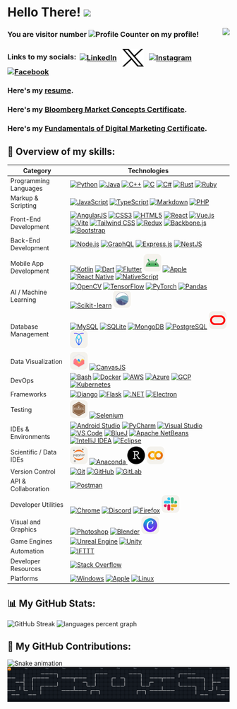 # Hello There! <img src="https://media.giphy.com/media/v1.Y2lkPTc5MGI3NjExYThldjk3NmRqYXB5bGxmdzE4ZzI5d2c2bXhlZ2l0cTl4NGxzdWh5dSZlcD12MV9pbnRlcm5hbF9naWZfYnlfaWQmY3Q9cw/w1OBpBd7kJqHrJnJ13/giphy.gif" width="50px">

<img align = "right" height = "300" src = "https://media.giphy.com/media/v1.Y2lkPTc5MGI3NjExbTNiYndtMDYzaHl5M3hxcDZnN20yNXd0OWI5amM2MHdveXpsMGo2ciZlcD12MV9pbnRlcm5hbF9naWZfYnlfaWQmY3Q9cw/9Vozsrukh9ZIs/giphy.gif" />

### You are visitor number <img src="https://profile-counter.glitch.me/iamrishigandhi/count.svg?" alt="Profile Counter" width="250" /> on my profile!

### Links to my socials:&nbsp; <a href="https://www.linkedin.com/in/iamrishigandhi/"><img align="center" src="https://raw.githubusercontent.com/rahuldkjain/github-profile-readme-generator/master/src/images/icons/Social/linked-in-alt.svg" alt="LinkedIn" height="25" width="40" /></a> &nbsp; <a href="https://twitter.com/i8rishigandhi" target="_blank"><img align="center" src="https://github.com/simple-icons/simple-icons/blob/develop/icons/x.svg" alt="Twitter" height="40" width="50" /></a> &nbsp; <a href="https://www.instagram.com/iamrishigandhi/" target="_blank"><img align="center" src="https://raw.githubusercontent.com/rahuldkjain/github-profile-readme-generator/master/src/images/icons/Social/instagram.svg" alt="Instagram" height="40" width="40" /></a> &nbsp; <a href="https://www.facebook.com/iamrishigandhi/" target="_blank"><img align="center" src="https://raw.githubusercontent.com/rahuldkjain/github-profile-readme-generator/master/src/images/icons/Social/facebook.svg" alt="Facebook" height="40" width="40" /></a> &nbsp;

### Here's my [resume](https://github.com/iamrishigandhi/iamrishigandhi/blob/main/Rishi_Gandhi_Resume.pdf).

### Here's my [Bloomberg Market Concepts Certificate](https://portal.bloombergforeducation.com/certificates/XXUQ4wagDCUqi6AcPZT4djj7).

### Here's my [Fundamentals of Digital Marketing Certificate](https://skillshop.exceedlms.com/student/award/bnkWcznYPTen9NfVYCDMXctm).

## 💼 Overview of my skills:

| Category | Technologies |
| - | - |
| Programming Languages | <a href="https://www.python.org/" target="_blank"><img src="https://github.com/iamrishigandhi/skill-icons/blob/main/icons/Python-Light.svg" height="40" alt="Python" /></a> <a href="https://www.java.com/" target="_blank"><img src="https://github.com/iamrishigandhi/skill-icons/blob/main/icons/Java-Light.svg" height="40" alt="Java" /></a> <a href="https://isocpp.org/" target="_blank"><img src="https://github.com/iamrishigandhi/skill-icons/blob/main/icons/CPP.svg" height="40" alt="C++" /></a> <a href="https://en.wikipedia.org/wiki/C_(programming_language)" target="_blank"><img src="https://github.com/iamrishigandhi/skill-icons/blob/main/icons/C.svg" height="40" alt="C" /></a> <a href="https://learn.microsoft.com/en-us/dotnet/csharp/" target="_blank"><img src="https://github.com/iamrishigandhi/skill-icons/blob/main/icons/CS.svg" height="40" alt="C#" /></a> <a href="https://www.rust-lang.org/" target="_blank"><img src="https://github.com/iamrishigandhi/skill-icons/blob/main/icons/Rust.svg" height="40" alt="Rust" /></a> <a href="https://www.ruby-lang.org/" target="_blank"><img src="https://github.com/iamrishigandhi/skill-icons/blob/main/icons/Ruby.svg" height="40" alt="Ruby" /></a> |
| Markup & Scripting | <a href="https://developer.mozilla.org/en-US/docs/Web/JavaScript" target="_blank"><img src="https://skillicons.dev/icons?i=js" height="40" alt="JavaScript" /></a> </a> <a href="https://www.typescriptlang.org/" target="_blank"><img src="https://skillicons.dev/icons?i=ts" height="40" alt="TypeScript" /></a> <a href="https://www.markdownguide.org/" target="_blank"><img src="https://github.com/iamrishigandhi/skill-icons/blob/main/icons/Markdown-Light.svg" height="40" alt="Markdown" /></a> <a href="https://www.php.net/" target="_blank"><img src="https://github.com/iamrishigandhi/skill-icons/blob/main/icons/PHP-Light.svg" height="40" alt="PHP" /></a> |
| Front-End Development | <a href="https://angular.io/" target="_blank"><img src="https://github.com/iamrishigandhi/skill-icons/blob/main/icons/Angular-Light.svg" height="40" alt="AngularJS" /></a> <a href="https://developer.mozilla.org/en-US/docs/Web/CSS" target="_blank"><img src="https://cdn.jsdelivr.net/gh/devicons/devicon/icons/css3/css3-original.svg" height="40" alt="CSS3" /></a> <a href="https://developer.mozilla.org/en-US/docs/Web/HTML" target="_blank"><img src="https://skillicons.dev/icons?i=html" height="40" alt="HTML5" /></a> <a href="https://reactjs.org/" target="_blank"><img src="https://github.com/iamrishigandhi/skill-icons/blob/main/icons/React-Light.svg" height="40" alt="React" /></a> <a href="https://vuejs.org/" target="_blank"><img src="https://github.com/iamrishigandhi/skill-icons/blob/main/icons/VueJS-Light.svg" height="40" alt="Vue.js" /></a> <a href="https://vitejs.dev/" target="_blank"><img src="https://github.com/iamrishigandhi/skill-icons/blob/main/icons/Vite-Light.svg" height="40" alt="Vite" /></a> <a href="https://tailwindcss.com/" target="_blank"><img src="https://github.com/iamrishigandhi/skill-icons/blob/main/icons/TailwindCSS-Light.svg" height="40" alt="Tailwind CSS" /></a> <a href="https://redux.js.org/" target="_blank"><img src="https://github.com/iamrishigandhi/skill-icons/blob/65dea6c4eaca7da319e552c09f4cf5a9a8dab2c8/icons/Redux.svg#L4" height="40" alt="Redux" /></a> <a href="https://backbonejs.org/" target="_blank"><img src="https://cdn.jsdelivr.net/gh/devicons/devicon/icons/backbonejs/backbonejs-original.svg" height="40" alt="Backbone.js" /></a> <a href="https://getbootstrap.com/" target="_blank"><img src="https://cdn.jsdelivr.net/gh/devicons/devicon/icons/bootstrap/bootstrap-original.svg" height="40" alt="Bootstrap" /></a> |
| Back-End Development | <a href="https://nodejs.org/" target="_blank"><img src="https://github.com/iamrishigandhi/skill-icons/blob/main/icons/NodeJS-Light.svg" height="40" alt="Node.js" /></a> <a href="https://graphql.org/" target="_blank"><img src="https://github.com/iamrishigandhi/skill-icons/blob/main/icons/GraphQL-Light.svg" height="40" alt="GraphQL" /></a> <a href="https://expressjs.com/" target="_blank"><img src="https://github.com/iamrishigandhi/skill-icons/blob/65dea6c4eaca7da319e552c09f4cf5a9a8dab2c8/icons/ExpressJS-Light.svg#L1" height="40" alt="Express.js" /></a> <a href="https://nestjs.com/" target="_blank"><img src="https://github.com/iamrishigandhi/skill-icons/blob/main/icons/NestJS-Light.svg" height="40" alt="NestJS" /></a> |
| Mobile App Development | <a href="https://kotlinlang.org/" target="_blank"><img src="https://github.com/iamrishigandhi/skill-icons/blob/main/icons/Kotlin-Light.svg" height="40" alt="Kotlin" /></a> <a href="https://dart.dev/" target="_blank"><img src="https://github.com/iamrishigandhi/skill-icons/blob/main/icons/Dart-Light.svg" height="40" alt="Dart" /></a> <a href="https://flutter.dev/" target="_blank"><img src="https://github.com/iamrishigandhi/skill-icons/blob/main/icons/Flutter-Light.svg" height="40" alt="Flutter" /></a> <a href="https://www.android.com/" target="_blank"><img src="https://github.com/LelouchFR/skill-icons/blob/main/assets/android-light.svg" height="40" alt="Android" /></a> <a href="https://developer.apple.com/" target="_blank"><img src="https://github.com/iamrishigandhi/skill-icons/blob/main/icons/Apple-Light.svg" height="40" alt="Apple" /></a> <a href="https://reactnative.dev/" target="_blank"><img src="https://github.com/iamrishigandhi/skill-icons/blob/main/icons/React-Dark.svg" height="40" alt="React Native" /></a> <a href="https://nativescript.org/" target="_blank"><img src="https://cdn.simpleicons.org/nativescript/65ADF1" height="40" alt="NativeScript" /></a> |
| AI / Machine Learning | <a href="https://opencv.org/" target="_blank"><img src="https://github.com/iamrishigandhi/skill-icons/blob/main/icons/OpenCV-Light.svg" height="40" alt="OpenCV" /></a> <a href="https://www.tensorflow.org/" target="_blank"><img src="https://github.com/iamrishigandhi/skill-icons/blob/main/icons/TensorFlow-Light.svg" height="40" alt="TensorFlow" /></a> <a href="https://pytorch.org/" target="_blank"><img src="https://github.com/iamrishigandhi/skill-icons/blob/main/icons/PyTorch-Light.svg" height="40" alt="PyTorch" /></a> <a href="https://pandas.pydata.org/" target="_blank"><img src="https://github.com/LelouchFR/skill-icons/blob/main/assets/pandas-light.svg" height="40" alt="Pandas" /></a> <a href="https://scikit-learn.org/" target="_blank"><img src="https://github.com/iamrishigandhi/skill-icons/blob/main/icons/SciKitLearn-Light.svg" height="40" alt="Scikit-learn" /></a> <a href="https://seaborn.pydata.org/" target="_blank"><img src="https://github.com/LelouchFR/skill-icons/blob/main/assets/seaborn-light.svg" height="40" alt="Seaborn" /></a> |
| Database Management | <a href="https://www.mysql.com/" target="_blank"><img src="https://github.com/iamrishigandhi/skill-icons/blob/main/icons/MySQL-Light.svg" height="40" alt="MySQL" /></a> <a href="https://www.sqlite.org/" target="_blank"><img src="https://cdn.jsdelivr.net/gh/devicons/devicon/icons/sqlite/sqlite-original.svg" height="40" alt="SQLite" /></a> <a href="https://www.mongodb.com/" target="_blank"><img src="https://github.com/iamrishigandhi/skill-icons/blob/main/icons/MongoDB.svg" height="40" alt="MongoDB" /></a> <a href="https://www.postgresql.org/" target="_blank"><img src="https://github.com/iamrishigandhi/skill-icons/blob/main/icons/PostgreSQL-Light.svg" height="40" alt="PostgreSQL" /></a> <a href="https://www.oracle.com/database/" target="_blank"><img src="https://github.com/LelouchFR/skill-icons/blob/main/assets/oracle-light.svg" height="40" alt="Oracle" /></a> <a href="https://www.cockroachlabs.com/" target="_blank"><img src="https://github.com/LelouchFR/skill-icons/blob/main/assets/cockroachdb-light.svg" height="40" alt="CockroachDB" /></a> |
| Data Visualization     | <a href="https://www.chartjs.org/" target="_blank"><img src="https://github.com/LelouchFR/skill-icons/blob/main/assets/chartjs-light.svg" height="40" alt="Chart.js" /></a> <a href="https://canvasjs.com/" target="_blank"><img src="https://github.com/simple-icons/simple-icons/blob/196c5713f742a811891402682769750f396a7017/icons/canvas.svg#L1" height="40" alt="CanvasJS" /></a> |
| DevOps | <a href="https://www.gnu.org/software/bash/" target="_blank"><img src="https://github.com/iamrishigandhi/skill-icons/blob/main/icons/Bash-Light.svg" height="40" alt="Bash" /></a> <a href="https://www.docker.com/" target="_blank"><img src="https://github.com/iamrishigandhi/skill-icons/blob/main/icons/Docker.svg" height="40" alt="Docker" /></a> <a href="https://aws.amazon.com/" target="_blank"><img src="https://github.com/iamrishigandhi/skill-icons/blob/main/icons/AWS-Light.svg" height="40" alt="AWS" /></a> <a href="https://azure.microsoft.com/en-us/" target="_blank"><img src="https://github.com/iamrishigandhi/skill-icons/blob/main/icons/Azure-Light.svg" height="40" alt="Azure" /></a> <a href="https://cloud.google.com/" target="_blank"><img src="https://github.com/iamrishigandhi/skill-icons/blob/main/icons/GCP-Light.svg" height="40" alt="GCP" /></a> <a href="https://kubernetes.io/" target="_blank"><img src="https://github.com/iamrishigandhi/skill-icons/blob/main/icons/Kubernetes.svg" height="40" alt="Kubernetes" /></a> |
| Frameworks | <a href="https://www.djangoproject.com/" target="_blank"><img src="https://skillicons.dev/icons?i=django" height="40" alt="Django" /></a> <a href="https://flask.palletsprojects.com/" target="_blank"><img src="https://github.com/iamrishigandhi/skill-icons/blob/main/icons/Flask-Light.svg" height="40" alt="Flask" /></a> <a href="https://dotnet.microsoft.com/" target="_blank"><img src="https://github.com/iamrishigandhi/skill-icons/blob/65dea6c4eaca7da319e552c09f4cf5a9a8dab2c8/icons/DotNet.svg#L1" height="40" alt=".NET" /></a> <a href="https://www.electronjs.org/" target="_blank"><img src="https://github.com/iamrishigandhi/skill-icons/blob/65dea6c4eaca7da319e552c09f4cf5a9a8dab2c8/icons/Electron.svg#L1" height="40" alt="Electron" /></a> |
| Testing | <a href="https://mochajs.org/" target="_blank"><img src="https://github.com/LelouchFR/skill-icons/blob/main/assets/mocha-light.svg" height="40" alt="Mocha" /></a> <a href="https://www.selenium.dev/" target="_blank"><img src="https://github.com/iamrishigandhi/skill-icons/blob/main/icons/Selenium.svg" height="40" alt="Selenium" /></a> |
| IDEs & Environments | <a href="https://developer.android.com/studio" target="_blank"><img src="https://github.com/iamrishigandhi/skill-icons/blob/main/icons/AndroidStudio-Light.svg" height="40" alt="Android Studio" /></a> <a href="https://www.jetbrains.com/pycharm/" target="_blank"><img src="https://github.com/iamrishigandhi/skill-icons/blob/main/icons/PyCharm-Light.svg" height="40" alt="PyCharm" /></a> <a href="https://visualstudio.microsoft.com/" target="_blank"><img src="https://github.com/iamrishigandhi/skill-icons/blob/main/icons/VisualStudio-Light.svg" height="40" alt="Visual Studio" /></a> <a href="https://code.visualstudio.com/" target="_blank"><img src="https://github.com/iamrishigandhi/skill-icons/blob/main/icons/VSCode-Light.svg" height="40" alt="VS Code" /></a> <a href="https://www.bluej.org/" target="_blank"><img src="https://upload.wikimedia.org/wikipedia/commons/4/47/BlueJ_Logo.svg" height="40" width="40" alt="BlueJ" /></a> <a href="https://netbeans.apache.org/" target="_blank"><img src="https://upload.wikimedia.org/wikipedia/commons/9/98/Apache_NetBeans_Logo.svg" height="40" alt="Apache NetBeans" /></a> <a href="https://www.jetbrains.com/idea/" target="_blank"><img src="https://github.com/iamrishigandhi/skill-icons/blob/main/icons/Idea-Light.svg" height="40" alt="IntelliJ IDEA" /></a> <a href="https://www.eclipse.org/" target="_blank"><img src="https://github.com/iamrishigandhi/skill-icons/blob/main/icons/Eclipse-Light.svg" height="40" alt="Eclipse" /></a> |
| Scientific / Data IDEs | <a href="https://jupyter.org/" target="_blank"><img src="https://github.com/LelouchFR/skill-icons/blob/main/assets/jupyter-light.svg" height="40" alt="Jupyter" /></a> <a href="https://www.anaconda.com/" target="_blank"><img src="https://github.com/iamrishigandhi/skill-icons/blob/main/icons/Anaconda-Light.svg" height="40" alt="Anaconda" /> </a> <a href="https://posit.co/products/open-source/rstudio/" target="_blank"><img src="https://github.com/simple-icons/simple-icons/blob/196c5713f742a811891402682769750f396a7017/icons/rstudioide.svg#L1" height="40" alt="RStudio" /></a> <a href="https://colab.google/" target="_blank"><img src="https://github.com/LelouchFR/skill-icons/blob/main/assets/googlecolab-light.svg" height="40" alt="Google Colab" /></a> |
| Version Control | <a href="https://git-scm.com/" target="_blank"><img src="https://github.com/iamrishigandhi/skill-icons/blob/main/icons/Git.svg" height="40" alt="Git" /></a> <a href="https://github.com/" target="_blank"><img src="https://github.com/iamrishigandhi/skill-icons/blob/main/icons/Github-Light.svg" height="40" alt="GitHub" /></a> <a href="https://gitlab.com/" target="_blank"><img src="https://github.com/iamrishigandhi/skill-icons/blob/main/icons/GitLab-Light.svg" height="40" alt="GitLab" /></a> |
| API & Collaboration | <a href="https://www.postman.com/" target="_blank"><img src="https://github.com/iamrishigandhi/skill-icons/blob/main/icons/Postman.svg" height="40" alt="Postman" /></a> |
| Developer Utilities | <a href="https://www.google.com/chrome/" target="_blank"><img src="https://github.com/LelouchFR/skill-icons/blob/main/assets/chrome-light.svg" height="40" alt="Chrome" /></a> <a href="https://discord.com/" target="_blank"><img src="https://github.com/iamrishigandhi/skill-icons/blob/main/icons/Discord.svg" height="40" alt="Discord" /></a> <a href="https://www.mozilla.org/en-US/firefox/new/" target="_blank"><img src="https://github.com/LelouchFR/skill-icons/blob/main/assets/firefox-light.svg" height="40" alt="Firefox" /></a> <a href="https://slack.com/" target="_blank"><img src="https://github.com/LelouchFR/skill-icons/blob/main/assets/slack-light.svg" height="40" alt="Slack" /></a> |
| Visual and Graphics | <a href="https://www.adobe.com/products/photoshop.html" target="_blank"><img src="https://github.com/iamrishigandhi/skill-icons/blob/main/icons/Photoshop.svg" height="40" alt="Photoshop" /></a> <a href="https://www.blender.org/" target="_blank"><img src="https://github.com/iamrishigandhi/skill-icons/blob/main/icons/Blender-Light.svg" height="40" alt="Blender" /></a> <a href="https://www.canva.com/" target="_blank"><img src="https://github.com/LelouchFR/skill-icons/blob/main/assets/canva-light.svg" height="40" alt="Canva" /></a> |
| Game Engines | <a href="https://www.unrealengine.com/" target="_blank"><img src="https://github.com/iamrishigandhi/skill-icons/blob/65dea6c4eaca7da319e552c09f4cf5a9a8dab2c8/icons/UnrealEngine.svg#L1" height="40" alt="Unreal Engine" /></a> <a href="https://unity.com/" target="_blank"><img src="https://github.com/iamrishigandhi/skill-icons/blob/main/icons/Unity-Light.svg" height="40" alt="Unity" /></a> |
| Automation | <a href="https://ifttt.com/" target="_blank"><img src="https://upload.wikimedia.org/wikipedia/commons/8/8d/IFTTT_Logo.svg" height="40" alt="IFTTT" /></a> |
| Developer Resources | <a href="https://stackoverflow.com/" target="_blank"><img src="https://github.com/iamrishigandhi/skill-icons/blob/main/icons/StackOverflow-Light.svg" height="40" alt="Stack Overflow" /></a> |
| Platforms | <a href="https://www.microsoft.com/en-us/windows" target="_blank"><img src="https://github.com/iamrishigandhi/skill-icons/blob/main/icons/Windows-Light.svg" height="40" alt="Windows" /></a> <a href="https://www.apple.com/macos/" target="_blank"><img src="https://github.com/iamrishigandhi/skill-icons/blob/main/icons/Apple-Light.svg" height="40" alt="Apple" /></a> <a href="https://www.kernel.org/" target="_blank"><img src="https://github.com/iamrishigandhi/skill-icons/blob/main/icons/Linux-Light.svg" height="40" alt="Linux" /></a> |

## 📊 My GitHub Stats:

<img src="https://github-readme-streak-stats.herokuapp.com?user=iamrishigandhi&theme=vision-friendly-dark&hide_border=true&mode=daily&card_width=468" alt="GitHub Streak" />

<img src="https://github-readme-stats.vercel.app/api/top-langs/?username=iamrishigandhi&locale=en&hide_title=false&layout=compact&card_width=436&langs_count=6&theme=vision-friendly-dark&hide_border=true&include_all_commits=true&count_private=true" height="150" alt="languages percent graph" />

## 🚀 My GitHub Contributions:

<img src="https://raw.githubusercontent.com/iamrishigandhi/iamrishigandhi/output/snake.svg" alt="Snake animation" />

<img src="https://raw.githubusercontent.com/iamrishigandhi/iamrishigandhi/output/pacman-contribution-graph-dark.svg" alt ="Pacman Animation">
